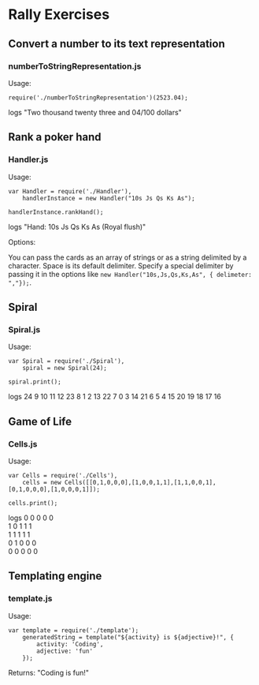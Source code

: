 Rally Exercises
===============

Convert a number to its text representation
-------------------------------------------

### numberToStringRepresentation.js

Usage:

`require('./numberToStringRepresentation')(2523.04);`

logs "Two thousand twenty three and 04/100 dollars"

Rank a poker hand
-----------------

### Handler.js

Usage:

	var Handler = require('./Handler'),
		handlerInstance = new Handler("10s Js Qs Ks As");

	handlerInstance.rankHand();

logs "Hand: 10s Js Qs Ks As (Royal flush)"

Options:

You can pass the cards as an array of strings or as a string delimited by a character. Space is its default delimiter. Specify a special delimiter by passing it in the options like `new Handler("10s,Js,Qs,Ks,As", { delimeter: ","});`.

Spiral
------

### Spiral.js

Usage:
	
	var Spiral = require('./Spiral'),
		spiral = new Spiral(24);

	spiral.print();

logs 24  9 10 11 12
	 23  8  1  2 13
	 22  7  0  3 14
	 21  6  5  4 15
	 20 19 18 17 16

Game of Life
------------

### Cells.js

Usage:

	var Cells = require('./Cells'),
		cells = new Cells([[0,1,0,0,0],[1,0,0,1,1],[1,1,0,0,1],[0,1,0,0,0],[1,0,0,0,1]]);

	cells.print();

logs 	0 0 0 0 0 <br />
		1 0 1 1 1 <br />
		1 1 1 1 1 <br />
		0 1 0 0 0 <br />
		0 0 0 0 0 <br />

Templating engine
-----------------

### template.js

Usage:
	
	var template = require('./template');
		generatedString = template("${activity} is ${adjective}!", {
			activity: 'Coding',
			adjective: 'fun'
		});

Returns:
	"Coding is fun!"